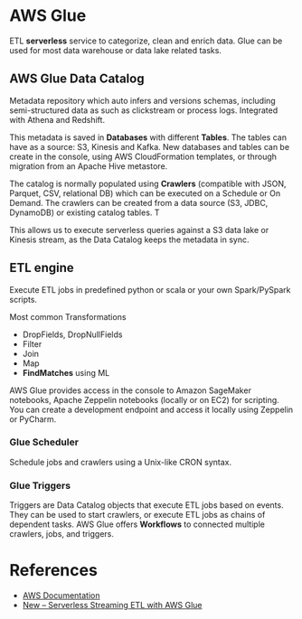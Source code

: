 # AWS Glue

ETL **serverless** service to categorize, clean and enrich data. Glue can be used for most data warehouse or data lake related tasks.

## AWS Glue Data Catalog

Metadata repository which auto infers and versions schemas, including semi-structured data as  such as clickstream or process logs. Integrated with Athena and Redshift.

This metadata is saved in **Databases** with different **Tables**. The tables can have as a source: S3, Kinesis and Kafka. New databases and tables can be create in the console, using AWS CloudFormation templates, or through migration from an Apache Hive metastore.

The catalog is normally populated using **Crawlers** (compatible with JSON, Parquet, CSV, relational DB) which can be executed on a Schedule or On Demand. The crawlers can be created from a data source (S3, JDBC, DynamoDB) or existing catalog tables. T

This allows us to execute serverless queries against a S3 data lake or Kinesis stream, as the Data Catalog keeps the metadata in sync. 

## ETL engine

Execute ETL jobs in predefined python or scala or your own Spark/PySpark scripts.

Most common Transformations
- DropFields, DropNullFields
- Filter
- Join
- Map
- **FindMatches** using ML

AWS Glue provides access in the console to Amazon SageMaker notebooks, Apache Zeppelin notebooks (locally or on EC2) for scripting. You can create a development endpoint and access it locally using Zeppelin or PyCharm.

### Glue Scheduler

Schedule jobs and crawlers using a Unix-like CRON syntax.

### Glue Triggers

Triggers are Data Catalog objects that execute ETL jobs based on events. They can be used to start crawlers, or execute ETL jobs as chains of dependent tasks.
AWS Glue offers **Workflows** to connected multiple crawlers, jobs, and triggers.


# References

- [AWS Documentation](https://docs.aws.amazon.com/index.html)
- [New – Serverless Streaming ETL with AWS Glue](https://aws.amazon.com/blogs/aws/new-serverless-streaming-etl-with-aws-glue/)